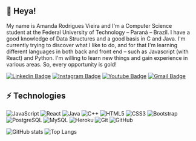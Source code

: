 ## 🌸 Heya!

<img src="https://uploaddeimagens.com.br/images/003/795/761/original/oie_rounded_corners(1).gif" width="10px" border-radius="100px" img align="right">

My name is Amanda Rodrigues Vieira and I'm a Computer Science student at the Federal University of Technology – Paraná – Brazil.
I have a good knowledge of Data Structures and a good basis in C and Java.
I'm currently trying to discover what I like to do, and for that I'm learning different languages in both back and front end – such as Javascript (with React) and Python.
I'm willing to learn new things and gain experience in various areas. So, every opportunity is gold!

[![Linkedin Badge](https://img.shields.io/badge/-Amanda%20Rodrigues-blue?style=flat-square&logo=Linkedin&logoColor=white&link=https://www.linkedin.com/in/amanda-vieira-483a7820b/)](https://www.linkedin.com/in/amanda-vieira-483a7820b/)
[![Instagram Badge](https://img.shields.io/badge/-ayo.mands-purple?style=flat-square&logo=instagram&logoColor=white&link=https://instagram.com/ayo.mands/)](https://instagram.com/ayo.mands)
[![Youtube Badge](https://img.shields.io/badge/-Amanda%20Rodrigues-darkred?style=flat-square&logo=youtube&logoColor=white&link=https://www.youtube.com/channel/UCnnrGYSJUc6TrUp2OsB9UAg)](https://www.youtube.com/channel/UCnnrGYSJUc6TrUp2OsB9UAg)
[![Gmail Badge](https://img.shields.io/badge/-amavie@alunos.utfpr.edu.br-c14438?style=flat-square&logo=Gmail&logoColor=white&link=mailto:amanda@manzoti.com)](mailto:amavie@alunos.utfpr.edu.br)

## ⚡ Technologies

![JavaScript](https://img.shields.io/badge/-JavaScript-black?style=flat-square&logo=javascript)
![React](https://img.shields.io/badge/-React-black?style=flat-square&logo=react)
![Java](https://img.shields.io/badge/-java-E34A86?style=flat-square&logo=java)
![C++](https://img.shields.io/badge/-C++-00599C?style=flat-square&logo=c)
![HTML5](https://img.shields.io/badge/-HTML5-E34F26?style=flat-square&logo=html5&logoColor=white)
![CSS3](https://img.shields.io/badge/-CSS3-1572B6?style=flat-square&logo=css3)
![Bootstrap](https://img.shields.io/badge/-Bootstrap-563D7C?style=flat-square&logo=bootstrap)
![PostgreSQL](https://img.shields.io/badge/-PostgreSQL-336791?style=flat-square&logo=postgresql)
![MySQL](https://img.shields.io/badge/-MySQL-black?style=flat-square&logo=mysql)
![Heroku](https://img.shields.io/badge/-Heroku-430098?style=flat-square&logo=heroku)
![Git](https://img.shields.io/badge/-Git-black?style=flat-square&logo=git)
![GitHub](https://img.shields.io/badge/-GitHub-181717?style=flat-square&logo=github)

![GitHub stats](https://github-readme-stats.vercel.app/api?username=Skyerv&show_icons=true&theme=cobalt&bg_color=DEG,ffdefc,fff2fe&text_color=9e5487&title_color=9e5487) 
![Top Langs](https://github-readme-stats.vercel.app/api/top-langs/?username=Skyerv&hide=TeX&layout=compact&bg_color=DEG,ffdefc,fff2fe&text_color=9e5487&title_color=9e5487)

